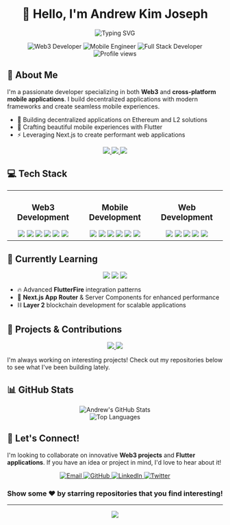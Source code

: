 # <div align="center">👋 Hello, I'm Andrew Kim Joseph</div>

<div align="center">
  
  ![Typing SVG](https://readme-typing-svg.demolab.com?font=Fira+Code&pause=1000&color=1A8FE3&center=true&vCenter=true&width=435&lines=Web3+Developer;Flutter+Mobile+Engineer;Full+Stack+Developer)
  
  <img src="https://img.shields.io/badge/Web3-Developer-blue?style=for-the-badge&logo=ethereum" alt="Web3 Developer"/>
  <img src="https://img.shields.io/badge/Mobile-Engineer-green?style=for-the-badge&logo=flutter" alt="Mobile Engineer"/>
  <img src="https://img.shields.io/badge/Full%20Stack-Developer-orange?style=for-the-badge&logo=react" alt="Full Stack Developer"/>
</div>

<div align="center">
  <img src="https://komarev.com/ghpvc/?username=andrewkimjoseph&style=flat-square&color=blue" alt="Profile views"/>
</div>

## 🚀 About Me


I'm a passionate developer specializing in both **Web3** and **cross-platform mobile applications**. I build decentralized applications with modern frameworks and create seamless mobile experiences.

- 🔭 Building decentralized applications on Ethereum and L2 solutions
- 🌱 Crafting beautiful mobile experiences with Flutter
- ⚡ Leveraging Next.js to create performant web applications

<div align="center">
  <a href="https://ethereum.org/en/">
    <img src="https://img.shields.io/badge/-Ethereum-3C3C3D?style=for-the-badge&logo=ethereum&logoColor=white" />
  </a>
  <a href="https://flutter.dev/">
    <img src="https://img.shields.io/badge/-Flutter-02569B?style=for-the-badge&logo=flutter" />
  </a>
  <a href="https://nextjs.org/">
    <img src="https://img.shields.io/badge/-Next.js-000000?style=for-the-badge&logo=next.js" />
  </a>
</div>

## 💻 Tech Stack

<table>
  <tr>
    <td valign="top" width="33%">
      <h3 align="center">Web3 Development</h3>
      <div align="center">  
        <img src="https://img.shields.io/badge/-Solidity-363636?style=for-the-badge&logo=solidity&logoColor=white" />
        <img src="https://img.shields.io/badge/-Hardhat-FFF04D?style=for-the-badge&logo=hardhat&logoColor=black" />
        <img src="https://img.shields.io/badge/-EVM-3C3C3D?style=for-the-badge&logo=ethereum&logoColor=white" />
        <img src="https://img.shields.io/badge/-Viem-646CFF?style=for-the-badge" />
        <img src="https://img.shields.io/badge/-Wagmi-14151A?style=for-the-badge" />
        <img src="https://img.shields.io/badge/-RainbowKit-7B68EE?style=for-the-badge" />
      </div>
    </td>
    <td valign="top" width="33%">
      <h3 align="center">Mobile Development</h3>
      <div align="center">  
        <img src="https://img.shields.io/badge/-Flutter-02569B?style=for-the-badge&logo=flutter" />
        <img src="https://img.shields.io/badge/-Dart-0175C2?style=for-the-badge&logo=dart" />
        <img src="https://img.shields.io/badge/-Firebase-FFCA28?style=for-the-badge&logo=firebase&logoColor=black" />
        <img src="https://img.shields.io/badge/-Supabase-3ECF8E?style=for-the-badge&logo=supabase&logoColor=white" />
        <img src="https://img.shields.io/badge/-Riverpod-0175C2?style=for-the-badge" />
        <img src="https://img.shields.io/badge/-Provider-02569B?style=for-the-badge" />
      </div>
    </td>
    <td valign="top" width="33%">
      <h3 align="center">Web Development</h3>
      <div align="center">  
        <img src="https://img.shields.io/badge/-Next.js-000000?style=for-the-badge&logo=next.js" />
        <img src="https://img.shields.io/badge/-React-61DAFB?style=for-the-badge&logo=react&logoColor=black" />
        <img src="https://img.shields.io/badge/-Zustand-764ABC?style=for-the-badge" />
        <img src="https://img.shields.io/badge/-Tailwind_CSS-38B2AC?style=for-the-badge&logo=tailwind-css" />
        <img src="https://img.shields.io/badge/-Styled_Components-DB7093?style=for-the-badge&logo=styled-components&logoColor=white" />
      </div>
    </td>
  </tr>
</table>

## 🌱 Currently Learning

<div align="center">
  <img src="https://img.shields.io/badge/-FlutterFire-FFCA28?style=for-the-badge&logo=firebase&logoColor=black" />
  <img src="https://img.shields.io/badge/-Next.js_App_Router-000000?style=for-the-badge&logo=next.js" />
  <img src="https://img.shields.io/badge/-Layer_2-3C3C3D?style=for-the-badge&logo=ethereum&logoColor=white" />
</div>

- 🔥 Advanced **FlutterFire** integration patterns
- 🚄 **Next.js App Router** & Server Components for enhanced performance
- ⛓️ **Layer 2** blockchain development for scalable applications


## 🔭 Projects & Contributions

<div align="center">
  <a href="https://github.com/andrewkimjoseph?tab=repositories">
    <img src="https://github-readme-stats.vercel.app/api/pin/?username=andrewkimjoseph&repo=canvassing-participant&theme=tokyonight" />
  </a>
  <a href="https://github.com/andrewkimjoseph?tab=repositories">
    <img src="https://github-readme-stats.vercel.app/api/pin/?username=nyfaapp&repo=celo-nyfa-app&theme=tokyonight" />
  </a>
</div>

I'm always working on interesting projects! Check out my repositories below to see what I've been building lately.

## 📊 GitHub Stats

<div align="center">
  <img src="https://github-readme-stats.vercel.app/api?username=andrewkimjoseph&show_icons=true&count_private=true&hide=issues&theme=tokyonight" alt="Andrew's GitHub Stats" />
</div>

<div align="center">
  <img src="https://github-readme-stats.vercel.app/api/top-langs/?username=andrewkimjoseph&layout=compact&theme=tokyonight" alt="Top Languages" />
</div>

## 💬 Let's Connect!

I'm looking to collaborate on innovative **Web3 projects** and **Flutter applications**. If you have an idea or project in mind, I'd love to hear about it!

<div align="center">
  <a href="mailto:andrewkimjoseph@gmail.com">
    <img src="https://img.shields.io/badge/-Email-D14836?style=for-the-badge&logo=gmail&logoColor=white" alt="Email"/>
  </a>
  <a href="https://github.com/andrewkimjoseph">
    <img src="https://img.shields.io/badge/-GitHub-181717?style=for-the-badge&logo=github" alt="GitHub"/>
  </a>
  <a href="https://www.linkedin.com/in/andrew-kim-joseph/">
    <img src="https://img.shields.io/badge/-LinkedIn-0077B5?style=for-the-badge&logo=linkedin" alt="LinkedIn"/>
  </a>
  <a href="https://x.com/andrewkimjoseph">
    <img src="https://img.shields.io/badge/-Twitter-1DA1F2?style=for-the-badge&logo=twitter&logoColor=white" alt="Twitter"/>
  </a>
</div>

<div align="center">
  
  ### Show some ❤️ by starring repositories that you find interesting!
  
</div>

---

<div align="center">
  <img src="https://capsule-render.vercel.app/api?type=waving&color=gradient&height=100&section=footer" />
</div>
